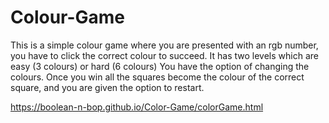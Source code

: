 # Colour-Game
This is a simple colour game where you are presented with an rgb number, you have to click the correct colour to succeed.
It has two levels which are easy (3 colours) or hard (6 colours)
You have the option of changing the colours.
Once you win all the squares become the colour of the correct square, and you are given the option to restart.

https://boolean-n-bop.github.io/Color-Game/colorGame.html
